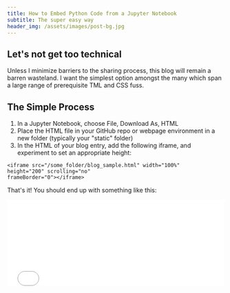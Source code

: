 ```yaml
---
title: How to Embed Python Code from a Jupyter Notebook
subtitle: The super easy way
header_img: /assets/images/post-bg.jpg
---
```


## Let's not get too technical

Unless I minimize barriers to the sharing process, this blog will remain a barren wasteland. I want the simplest option amongst the many which span a large range of prerequisite TML and CSS fuss.

## The Simple Process

<ol>
    <li>In a Jupyter Notebook, choose File, Download As, HTML</li>
    <li>Place the HTML file in your GitHub repo or webpage environment in a new folder (typically your "static" folder)</li>
    <li>In the HTML of your blog entry, add the following iframe, and experiment to set an appropriate height:</li>
</ol>

<code>&lt;iframe src="/some_folder/blog_sample.html" width="100%" height="200" scrolling="no" frameBorder="0"&gt;&lt;&#47;iframe&gt;</code>

That's it! You should end up with something like this:

<iframe src="/assets/html/code/blog_sample.html" width="100%" height="200" scrolling="no" frameBorder="0"></iframe>
